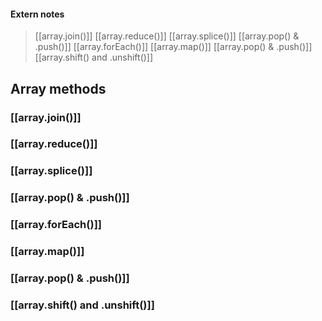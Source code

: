 #### Extern notes
> [[array.join()]]
> [[array.reduce()]]
> [[array.splice()]]
 >[[array.pop() & .push()]]
> [[array.forEach()]]
> [[array.map()]]
> [[array.pop() & .push()]]
> [[array.shift() and .unshift()]]



## Array methods

### [[array.join()]]

### [[array.reduce()]]

### [[array.splice()]]

### [[array.pop() & .push()]]

### [[array.forEach()]]

### [[array.map()]]

### [[array.pop() & .push()]]

### [[array.shift() and .unshift()]]